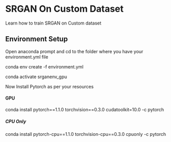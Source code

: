 # SRGAN On Custom Dataset
Learn how to train SRGAN on Custom dataset

## Environment Setup
Open anaconda prompt and cd to the folder where you have your environment.yml file

conda env create -f environment.yml

conda activate srganenv_gpu 


Now Install Pytorch as per your resources

#### GPU
conda install pytorch==1.1.0 torchvision==0.3.0 cudatoolkit=10.0 -c pytorch

##### CPU Only
conda install pytorch-cpu==1.1.0 torchvision-cpu==0.3.0 cpuonly -c pytorch
